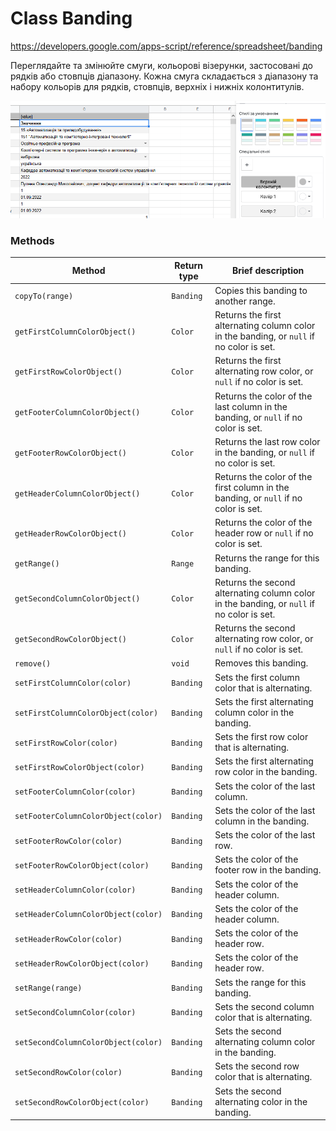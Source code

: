 # Class Banding 

https://developers.google.com/apps-script/reference/spreadsheet/banding         

Переглядайте та змінюйте смуги, кольорові візерунки, застосовані до рядків або стовпців діапазону. Кожна смуга складається з діапазону та набору кольорів для рядків, стовпців, верхніх і нижніх колонтитулів.

![image-20221214110032851](media/image-20221214110032851.png)

### Methods

| Method                              | Return type | Brief description                                            |
| ----------------------------------- | ----------- | ------------------------------------------------------------ |
| `copyTo(range)`                     | `Banding`   | Copies this banding to another range.                        |
| `getFirstColumnColorObject()`       | `Color`     | Returns the first alternating column color in the banding, or `null` if no color is set. |
| `getFirstRowColorObject()`          | `Color`     | Returns the first alternating row color, or `null` if no color is set. |
| `getFooterColumnColorObject()`      | `Color`     | Returns the color of the last column in the banding, or `null` if no color is set. |
| `getFooterRowColorObject()`         | `Color`     | Returns the last row color in the banding, or `null` if no color is set. |
| `getHeaderColumnColorObject()`      | `Color`     | Returns the color of the first column in the banding, or `null` if no color is set. |
| `getHeaderRowColorObject()`         | `Color`     | Returns the color of the header row or `null` if no color is set. |
| `getRange()`                        | `Range`     | Returns the range for this banding.                          |
| `getSecondColumnColorObject()`      | `Color`     | Returns the second alternating column color in the banding, or `null` if no color is set. |
| `getSecondRowColorObject()`         | `Color`     | Returns the second alternating row color, or `null` if no color is set. |
| `remove()`                          | `void`      | Removes this banding.                                        |
| `setFirstColumnColor(color)`        | `Banding`   | Sets the first column color that is alternating.             |
| `setFirstColumnColorObject(color)`  | `Banding`   | Sets the first alternating column color in the banding.      |
| `setFirstRowColor(color)`           | `Banding`   | Sets the first row color that is alternating.                |
| `setFirstRowColorObject(color)`     | `Banding`   | Sets the first alternating row color in the banding.         |
| `setFooterColumnColor(color)`       | `Banding`   | Sets the color of the last column.                           |
| `setFooterColumnColorObject(color)` | `Banding`   | Sets the color of the last column in the banding.            |
| `setFooterRowColor(color)`          | `Banding`   | Sets the color of the last row.                              |
| `setFooterRowColorObject(color)`    | `Banding`   | Sets the color of the footer row in the banding.             |
| `setHeaderColumnColor(color)`       | `Banding`   | Sets the color of the header column.                         |
| `setHeaderColumnColorObject(color)` | `Banding`   | Sets the color of the header column.                         |
| `setHeaderRowColor(color)`          | `Banding`   | Sets the color of the header row.                            |
| `setHeaderRowColorObject(color)`    | `Banding`   | Sets the color of the header row.                            |
| `setRange(range)`                   | `Banding`   | Sets the range for this banding.                             |
| `setSecondColumnColor(color)`       | `Banding`   | Sets the second column color that is alternating.            |
| `setSecondColumnColorObject(color)` | `Banding`   | Sets the second alternating column color in the banding.     |
| `setSecondRowColor(color)`          | `Banding`   | Sets the second row color that is alternating.               |
| `setSecondRowColorObject(color)`    | `Banding`   | Sets the second alternating color in the banding.            |


